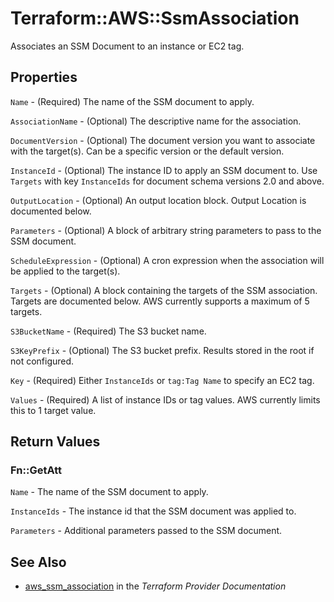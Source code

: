 # Terraform::AWS::SsmAssociation

Associates an SSM Document to an instance or EC2 tag.

## Properties

`Name` - (Required) The name of the SSM document to apply.

`AssociationName` - (Optional) The descriptive name for the association.

`DocumentVersion` - (Optional) The document version you want to associate with the target(s). Can be a specific version or the default version.

`InstanceId` - (Optional) The instance ID to apply an SSM document to. Use `Targets` with key `InstanceIds` for document schema versions 2.0 and above.

`OutputLocation` - (Optional) An output location block. Output Location is documented below.

`Parameters` - (Optional) A block of arbitrary string parameters to pass to the SSM document.

`ScheduleExpression` - (Optional) A cron expression when the association will be applied to the target(s).

`Targets` - (Optional) A block containing the targets of the SSM association. Targets are documented below. AWS currently supports a maximum of 5 targets.

`S3BucketName` - (Required) The S3 bucket name.

`S3KeyPrefix` - (Optional) The S3 bucket prefix. Results stored in the root if not configured.

`Key` - (Required) Either `InstanceIds` or `tag:Tag Name` to specify an EC2 tag.

`Values` - (Required) A list of instance IDs or tag values. AWS currently limits this to 1 target value.


## Return Values

### Fn::GetAtt

`Name` - The name of the SSM document to apply.

`InstanceIds` - The instance id that the SSM document was applied to.

`Parameters` - Additional parameters passed to the SSM document.

## See Also

* [aws_ssm_association](https://www.terraform.io/docs/providers/aws/r/ssm_association.html) in the _Terraform Provider Documentation_
